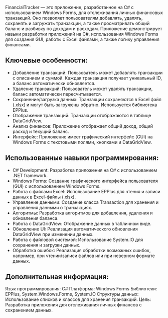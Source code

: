 FinancialTracker — это приложение, разработанное на C# с использованием Windows Forms, для отслеживания личных финансовых транзакций. 
Оно позволяет пользователям добавлять, удалять, сохранять и загружать транзакции, а также просматривать общий баланс и разбивку по доходам и расходам. 
Приложение демонстрирует навыки разработки приложений на C#, использования Windows Forms для создания GUI, работы с Excel файлами, а также логику управления финансами. 

## Ключевые особенности:

- Добавление транзакций: Пользователь может добавлять транзакции с описанием и суммой. Каждая транзакция получает уникальный ID, а баланс автоматически обновляется.
- Удаление транзакций: Пользователь может удалять транзакции, баланс автоматически пересчитывается.
- Сохранение/загрузка данных: Транзакции сохраняются в Excel файл (.xlsx) и могут быть загружены обратно. Используется библиотека EPPlus.
- Отображение транзакций: Транзакции отображаются в таблице DataGridView.
- Анализ финансов: Приложение отображает общий доход, общий расход и текущий баланс.
- Интерфейс: Приложение имеет графический интерфейс (GUI) на Windows Forms с текстовыми полями, кнопками и DataGridView.

## Использованные навыки программирования:

- C# Development: Разработка приложения на C# с использованием .NET framework.
- Windows Forms: Создание графического интерфейса пользователя (GUI) с использованием Windows Forms.
- Работа с файлами Excel: Использование EPPlus для чтения и записи данных в Excel-файлы (.xlsx).
- Управление данными: Создание класса Transaction для хранения и управления данными о транзакциях.
- Алгоритмы: Разработка алгоритмов для добавления, удаления и обновления баланса.
- Работа с DataGridView: Отображение данных в табличном виде.
- Обновление UI: Реализация автоматического обновления DataGridView при изменении данных.
- Работа с файловой системой: Использование System.IO для сохранения и загрузки данных.
- Обработка ошибок: Реализация обработки возможных ошибок, например, при чтении/записи файлов или при неверном формате данных.

## Дополнительная информация:

Язык программирования: C#
Платформа: Windows Forms
Библиотеки: EPPlus, System.Windows.Forms, System.IO
Структуры данных: Использование списков и классов для хранения транзакций.
Цель: Разработка приложения для отслеживания личных финансов с сохранением данных.

